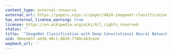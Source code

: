 ```yaml
---
content_type: external-resource
external_url: https://papers.nips.cc/paper/4824-imagenet-classification-with-deep-convolutional-neural-networks.pdf
has_external_license_warning: true
license: https://en.wikipedia.org/wiki/All_rights_reserved
status: ''
title: '"ImageNet Classification with Deep Convolutional Neural Networks" (PDF)'
uid: 96eea65f-a93b-40c1-8820-7789cd43c42e
wayback_url: ''
---
```

